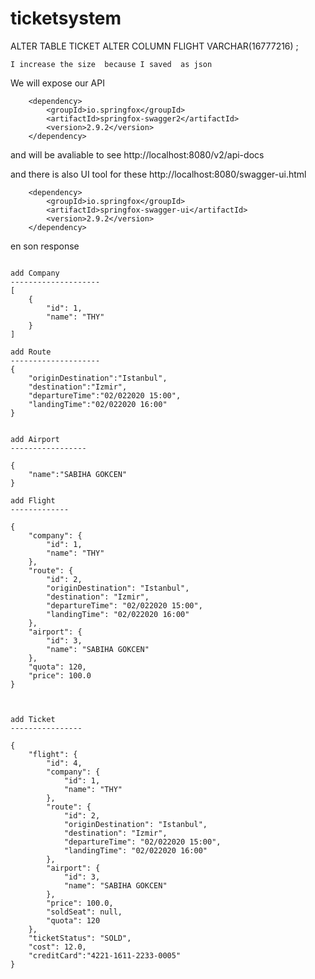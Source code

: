 # ticketsystem

ALTER TABLE TICKET ALTER COLUMN FLIGHT VARCHAR(16777216) ;

```
I increase the size  because I saved  as json
```

We will expose our API 


        <dependency>
            <groupId>io.springfox</groupId>
            <artifactId>springfox-swagger2</artifactId>
            <version>2.9.2</version>
        </dependency>
and will be avaliable to see 
http://localhost:8080/v2/api-docs



and there is also UI tool for these
http://localhost:8080/swagger-ui.html

        <dependency>
            <groupId>io.springfox</groupId>
            <artifactId>springfox-swagger-ui</artifactId>
            <version>2.9.2</version>
        </dependency>
        
        


en son response

```

add Company
--------------------
[
    {
        "id": 1,
        "name": "THY"
    }
]

add Route 
--------------------
{
    "originDestination":"Istanbul",
    "destination":"Izmir",
    "departureTime":"02/022020 15:00",
    "landingTime":"02/022020 16:00"
}


add Airport
-----------------

{
    "name":"SABIHA GOKCEN"
}

add Flight 
-------------

{
    "company": {
        "id": 1,
        "name": "THY"
    },
    "route": {
        "id": 2,
        "originDestination": "Istanbul",
        "destination": "Izmir",
        "departureTime": "02/022020 15:00",
        "landingTime": "02/022020 16:00"
    },
    "airport": {
        "id": 3,
        "name": "SABIHA GOKCEN"
    },
    "quota": 120,
    "price": 100.0
}



add Ticket 
----------------

{
    "flight": {
        "id": 4,
        "company": {
            "id": 1,
            "name": "THY"
        },
        "route": {
            "id": 2,
            "originDestination": "Istanbul",
            "destination": "Izmir",
            "departureTime": "02/022020 15:00",
            "landingTime": "02/022020 16:00"
        },
        "airport": {
            "id": 3,
            "name": "SABIHA GOKCEN"
        },
        "price": 100.0,
        "soldSeat": null,
        "quota": 120
    },
    "ticketStatus": "SOLD",
    "cost": 12.0,
    "creditCard":"4221-1611-2233-0005"
}

```

